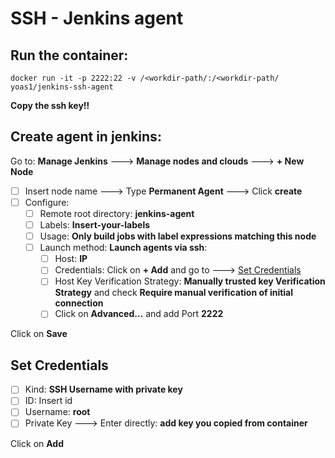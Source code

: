 # SSH - Jenkins agent

## Run the container:
```
docker run -it -p 2222:22 -v /<workdir-path/:/<workdir-path/ yoas1/jenkins-ssh-agent
```
**Copy the ssh key!!**

## Create agent in jenkins:

Go to: **Manage Jenkins** ---> **Manage nodes and clouds** ---> **+ New Node**
- [ ] Insert node name ---> Type **Permanent Agent** ---> Click **create**
- [ ] Configure:
   - [ ] Remote root directory: **jenkins-agent**
   - [ ] Labels: **Insert-your-labels**
   - [ ] Usage: **Only build jobs with label expressions matching this node**
   - [ ]  Launch method: **Launch agents via ssh**:
      - [ ] Host: **IP**
      - [ ] Credentials: Click on **+ Add** and go to ---> [Set Credentials](#set-credentials)
      - [ ] Host Key Verification Strategy: **Manually trusted key Verification Strategy** and check **Require manual verification of initial connection**
      - [ ] Click on **Advanced...** and add Port **2222**

Click on **Save**


## Set Credentials
- [ ] Kind: **SSH Username with private key**
- [ ]  ID: Insert id
- [ ] Username: **root**
- [ ] Private Key ---> Enter directly: **add key you copied from container**

Click on **Add**